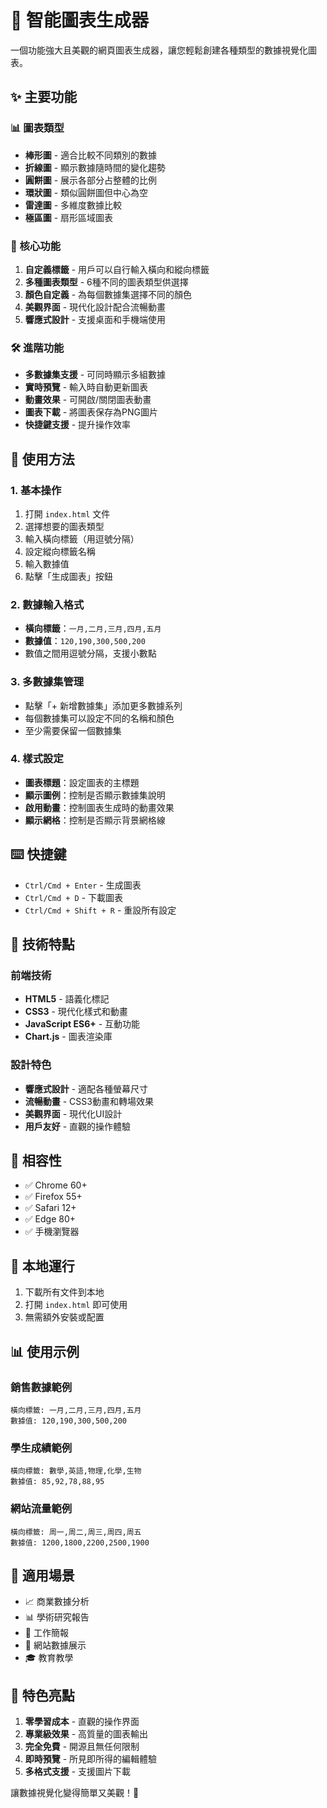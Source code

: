 # 🎨 智能圖表生成器

一個功能強大且美觀的網頁圖表生成器，讓您輕鬆創建各種類型的數據視覺化圖表。

## ✨ 主要功能

### 📊 圖表類型
- **棒形圖** - 適合比較不同類別的數據
- **折線圖** - 顯示數據隨時間的變化趨勢
- **圓餅圖** - 展示各部分占整體的比例
- **環狀圖** - 類似圓餅圖但中心為空
- **雷達圖** - 多維度數據比較
- **極區圖** - 扇形區域圖表

### 🎯 核心功能
1. **自定義標籤** - 用戶可以自行輸入橫向和縱向標籤
2. **多種圖表類型** - 6種不同的圖表類型供選擇
3. **顏色自定義** - 為每個數據集選擇不同的顏色
4. **美觀界面** - 現代化設計配合流暢動畫
5. **響應式設計** - 支援桌面和手機端使用

### 🛠️ 進階功能
- **多數據集支援** - 可同時顯示多組數據
- **實時預覽** - 輸入時自動更新圖表
- **動畫效果** - 可開啟/關閉圖表動畫
- **圖表下載** - 將圖表保存為PNG圖片
- **快捷鍵支援** - 提升操作效率

## 🚀 使用方法

### 1. 基本操作
1. 打開 `index.html` 文件
2. 選擇想要的圖表類型
3. 輸入橫向標籤（用逗號分隔）
4. 設定縱向標籤名稱
5. 輸入數據值
6. 點擊「生成圖表」按鈕

### 2. 數據輸入格式
- **橫向標籤**：`一月,二月,三月,四月,五月`
- **數據值**：`120,190,300,500,200`
- 數值之間用逗號分隔，支援小數點

### 3. 多數據集管理
- 點擊「+ 新增數據集」添加更多數據系列
- 每個數據集可以設定不同的名稱和顏色
- 至少需要保留一個數據集

### 4. 樣式設定
- **圖表標題**：設定圖表的主標題
- **顯示圖例**：控制是否顯示數據集說明
- **啟用動畫**：控制圖表生成時的動畫效果
- **顯示網格**：控制是否顯示背景網格線

## ⌨️ 快捷鍵

- `Ctrl/Cmd + Enter` - 生成圖表
- `Ctrl/Cmd + D` - 下載圖表
- `Ctrl/Cmd + Shift + R` - 重設所有設定

## 🎨 技術特點

### 前端技術
- **HTML5** - 語義化標記
- **CSS3** - 現代化樣式和動畫
- **JavaScript ES6+** - 互動功能
- **Chart.js** - 圖表渲染庫

### 設計特色
- **響應式設計** - 適配各種螢幕尺寸
- **流暢動畫** - CSS3動畫和轉場效果
- **美觀界面** - 現代化UI設計
- **用戶友好** - 直觀的操作體驗

## 📱 相容性

- ✅ Chrome 60+
- ✅ Firefox 55+
- ✅ Safari 12+
- ✅ Edge 80+
- ✅ 手機瀏覽器

## 🔧 本地運行

1. 下載所有文件到本地
2. 打開 `index.html` 即可使用
3. 無需額外安裝或配置

## 📊 使用示例

### 銷售數據範例
```
橫向標籤: 一月,二月,三月,四月,五月
數據值: 120,190,300,500,200
```

### 學生成績範例
```
橫向標籤: 數學,英語,物理,化學,生物
數據值: 85,92,78,88,95
```

### 網站流量範例
```
橫向標籤: 周一,周二,周三,周四,周五
數據值: 1200,1800,2200,2500,1900
```

## 🎯 適用場景

- 📈 商業數據分析
- 📊 學術研究報告
- 💼 工作簡報
- 📱 網站數據展示
- 🎓 教育教學

## 🌟 特色亮點

1. **零學習成本** - 直觀的操作界面
2. **專業級效果** - 高質量的圖表輸出
3. **完全免費** - 開源且無任何限制
4. **即時預覽** - 所見即所得的編輯體驗
5. **多格式支援** - 支援圖片下載

讓數據視覺化變得簡單又美觀！🎉 